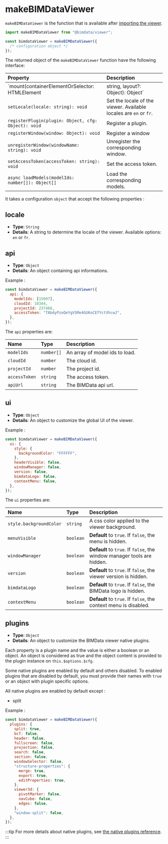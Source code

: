 # makeBIMDataViewer

`makeBIMDataViewer` is the function that is available after [importing the viewer](/viewer/getting_started.html).

```javascript
import makeBIMDataViewer from "@bimdata/viewer";

const bimdataViewer = makeBIMDataViewer({
  /* configuration object */
});
```

The returned object of the `makeBIMDataViewer` function have the following interface:

| Property                                                                           | Description                                                                  |
| :--------------------------------------------------------------------------------- | :--------------------------------------------------------------------------- |
| `mount(containerElementOrSelector: HTMLElement | string, layout?: Object): Object` | Mount the viewer on the corresponding DOM element with the specified layout. |
| `setLocale(locale: string): void`                                                  | Set the locale of the viewer. Available locales are `en` or `fr`.            |
| `registerPlugin(plugin: Object, cfg: Object): void`                                | Register a plugin.                                                           |
| `registerWindow(window: Object): void`                                             | Register a window                                                            |
| `unregisterWindow(windowName: string): void`                                       | Unregister the corresponding window.                                         |
| `setAccessToken(accessToken: string): void`                                        | Set the access token.                                                        |
| `async loadModels(modelIds: number[]): Object[]`                                             | Load the corresponding models.                                                 |

It takes a configuration `object` that accept the following properties :

## locale

- **Type**: `String`
- **Details**: A string to determine the locale of the viewer. Available options: `en` or `fr`.

## api

- **Type**: `Object`
- **Details**: An object containing api informations.

Example :

```javascript
const bimdataViewer = makeBIMDataViewer({
  api: {
    modelIds: [15097],
    cloudId: 10344,
    projectId: 237466,
    accessToken: "TAbdyPzoQeYgVSMe4GUKoCEfYctVhcwJ",
  },
});
```

The `api` properties are:

| Name          | Type       | Description                  |
| :------------ | :--------- | :--------------------------- |
| `modelIds`    | `number[]` | An array of model ids to load. |
| `cloudId`     | `number`   | The cloud id.                |
| `projectId`   | `number`   | The project id.              |
| `accessToken` | `string`   | The access token.            |
| `apiUrl`      | `string`   | The BIMData api url.         |

## ui

- **Type**: `Object`
- **Details**: An object to customize the global UI of the viewer.

Example :

```javascript
const bimdataViewer = makeBIMDataViewer({
  ui: {
    style: {
      backgroundColor: "FFFFFF",
    },
    headerVisible: false,
    windowManager: false,
    version: false,
    bimdataLogo: false,
    contextMenu: false,
  },
});
```

The `ui` properties are:

| Name                    | Type      | Description                                                             |
| :---------------------- | :-------- | :---------------------------------------------------------------------- |
| `style.backgroundColor` | `string`  | A css color applied to the viewer background.                           |
| `menuVisible`           | `boolean` | **Default** to `true`. If `false`, the menu is hidden.                |
| `windowManager`         | `boolean` | **Default** to `true`. If `false`, the window manager tools are hidden. |
| `version`               | `boolean` | **Default** to `true`. If `false`, the viewer version is hidden.        |
| `bimdataLogo`           | `boolean` | **Default** to `true`. If `false`, the BIMData logo is hidden.          |
| `contextMenu`           | `boolean` | **Default** to `true`. If `false`, the context menu is disabled.        |

## plugins

- **Type**: `Object`
- **Details**: An object to customize the BIMData viewer native plugins.

Each property is a plugin name and the value is either a boolean or an object. An object is considered as true and the object content is provided to the plugin instance on `this.$options.$cfg`.

Some native plugins are enabled by default and others disabled. To enabled plugins that are disabled by default, you must provide their names with `true` or an object with plugin specific options.

All native plugins are enabled by default except :

- split

Example :

```javascript
const bimdataViewer = makeBIMDataViewer({
  plugins: {
    split: true,
    bcf: false,
    header: false,
    fullscreen: false,
    projection: false,
    search: false,
    section: false,
    windowSelector: false,
    "structure-properties": {
      merge: true,
      export: true,
      editProperties: true,
    },
    viewer3d: {
      pivotMarker: false,
      navCube: false,
      edges: false,
    },
    "window-split": false,
  },
});
```

:::tip
For more details about native plugins, see [the native plugins reference](/viewer/reference/native_plugins.html).
:::
